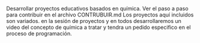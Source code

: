 Desarrollar proyectos educativos basados en química. Ver el paso a paso para contribuir en el archivo CONTRUBUIR.md
Los proyectos aquí incluidos son variados. en la sesión de proyectos y en todos desarrollaremos un video del concepto de química a tratar y tendra un pedido especifico en el proceso de programación. 
